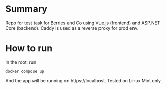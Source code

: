 # Summary
Repo for test task for Berries and Co using Vue.js (frontend) and ASP.NET Core (backend). Caddy is used as a reverse proxy for prod env.

# How to run
In the root, run
```
docker compose up
```
And the app will be running on https://localhost.
Tested on Linux Mint only.
